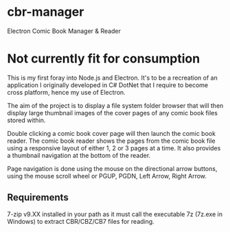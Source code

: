 # cbr-manager
Electron Comic Book Manager &amp; Reader

# Not currently fit for consumption

This is my first foray into Node.js and Electron. It's to be a recreation of an application I originally developed in C# DotNet that I require to become cross platform, hence my use of Electron.

The aim of the project is to display a file system folder browser that will then display large thumbnail images of the cover pages of any comic book files stored within.

Double clicking a comic book cover page will then launch the comic book reader. The comic book reader shows the pages from the comic book file using a responsive layout of either 1, 2 or 3 pages at a time. It also provides a thumbnail navigation at the bottom of the reader.

Page navigation is done using the mouse on the directional arrow buttons, using the mouse scroll wheel or PGUP, PGDN, Left Arrow, Right Arrow.

## Requirements

7-zip v9.XX installed in your path as it must call the executable 7z (7z.exe in Windows) to extract CBR/CBZ/CB7 files for reading.
